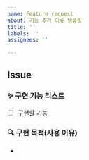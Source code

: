 ```yaml
---
name: Feature request
about: 기능 추가 이슈 템플릿
title: ''
labels: ''
assignees: ''

---
```


## Issue
### ✨ 구현 기능 리스트
- [ ] 구현할 기능

### 🔍 구현 목적(사용 이유)
-